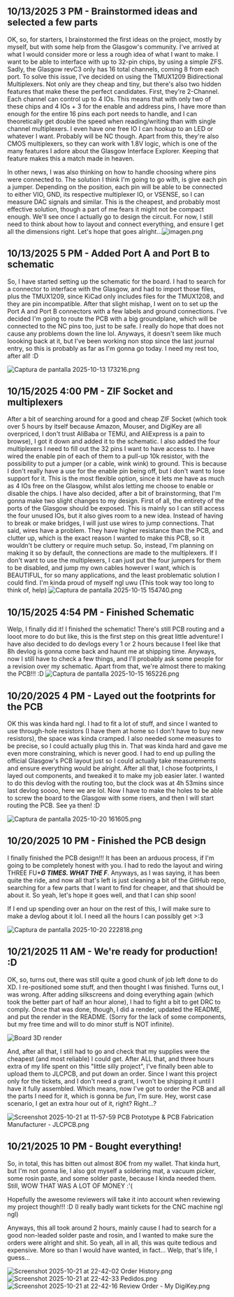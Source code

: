 <!--
  ===================    !!READ THIS NOTICE!!   ====================
  DO NOT edit this file manually. Your changes WILL BE OVERWRITTEN!
  This journal is auto generated and updated by Hack Club Blueprint.
  To edit this file, please edit your journal entries on Blueprint.
  ==================================================================
-->

## 10/13/2025 3 PM - Brainstormed ideas and selected a few parts  

OK, so, for starters, I brainstormed the first ideas on the project, mostly by myself, but with some help from the Glasgow's community. I've arrived at what I would consider more or less a rough idea of what I want to make. I want to be able to interface with up to 32-pin chips, by using a simple ZFS. Sadly, the Glasgow revC3 only has 16 total channels, coming 8 from each port. To solve this issue, I've decided on using the TMUX1209 Bidirectional Multiplexers. Not only are they cheap and tiny, but there's also two hidden features that make these the perfect candidates. First, they're 2-Channel. Each channel can control up to 4 IOs. This means that with only two of these chips and 4 IOs + 3 for the enable and address pins, I have more than enough for the entire 16 pins each port needs to handle, and I can theoretically get double the speed when reading/writing than with single channel multiplexers. I even have one free IO I can hookup to an LED or whatever I want. Probably will be NC though. Apart from this, they're also CMOS multiplexers, so they can work with 1.8V logic, which is one of the many features I adore about the Glasgow Interface Explorer. Keeping that feature makes this a match made in heaven.

In other news, I was also thinking on how to handle choosing where pins were connected to. The solution I think I'm going to go with, is give each pin a jumper. Depending on the position, each pin will be able to be connected to either VIO, GND, its respective multiplexer IO, or VSENSE, so I can measure DAC signals and similar. This is the cheapest, and probably most effective solution, though a part of me fears it might not be compact enough. We'll see once I actually go to design the circuit. For now, I still need to think about how to layout and connect everything, and ensure I get all the dimensions right. Let's hope that goes alright...![imagen.png](https://blueprint.hackclub.com/user-attachments/blobs/proxy/eyJfcmFpbHMiOnsiZGF0YSI6MTk5MCwicHVyIjoiYmxvYl9pZCJ9fQ==--2801182b05fb1d1239370fe12c2ed0f3f6014880/imagen.png)
  

## 10/13/2025 5 PM - Added Port A and Port B to schematic  

So, I have started setting up the schematic for the board. I had to search for a connector to interface with the Glasgow, and had to import those files, plus the TMUX1209, since KiCad only includes files for the TMUX1208, and they are pin incompatible. After that slight mishap, I went on to set up the Port A and Port B connectors with a few labels and ground connections. I've decided I'm going to route the PCB with a big groundplane, which will be connected to the NC pins too, just to be safe. I really do hope that does not cause any problems down the line lol. Anyways, it doesn't seem like much loooking back at it, but I've been working non stop since the last journal entry, so this is probably as far as I'm gonna go today. I need my rest too, after all! :D

![Captura de pantalla 2025-10-13 173216.png](https://blueprint.hackclub.com/user-attachments/blobs/proxy/eyJfcmFpbHMiOnsiZGF0YSI6MjAxMCwicHVyIjoiYmxvYl9pZCJ9fQ==--0f6179fa9a6b26989bcf144f965f02a7c70c8eda/Captura%20de%20pantalla%202025-10-13%20173216.png)
  

## 10/15/2025 4:00 PM - ZIF Socket and multiplexers  

After a bit of searching around for a good and cheap ZIF Socket (which took over 5 hours by itself because Amazon, Mouser, and DigiKey are all overpriced, I don't trust AliBaba or TEMU, and AliExpress is a pain to browse), I got it down and added it to the schematic. I also added the four multiplexers I need to fill out the 32 pins I want to have access to. I have wired the enable pin of each of them to a pull-up 10k resistor, with the possibility to put a jumper (or a cable, wink wink) to ground. This is because I don't really have a use for the enable pin being off, but I don't want to lose support for it. This is the most flexible option, since it lets me have as much as 4 IOs free on the Glasgow, whilst alos letting me choose to enable or disable the chips. I have also decided, after a bit of brainstorming, that I'm gonna make two slight changes to my design. First of all, the entirety of the ports of the Glasgow should be exposed. This is mainly so I can still access the four unused IOs, but it also gives room to a new idea. Instead of having to break or make bridges, I will just use wires to jump connections. That said, wires have a problem. They have higher resistance than the PCB, and clutter up, which is the exact reason I wanted to make this PCB, so it wouldn't be cluttery or require much setup. So, instead, I'm planning on making it so by default, the connections are made to the multiplexers. If I don't want to use the multiplexers, I can just put the four jumpers for them to be disabled, and jump my own cables however I want, which is BEAUTIFUL, for so many applications, and the least problematic solution I could find. I'm kinda proud of myself ngl uwu (This took way too long to think of, help) ![Captura de pantalla 2025-10-15 154740.png](https://blueprint.hackclub.com/user-attachments/blobs/proxy/eyJfcmFpbHMiOnsiZGF0YSI6MjM0OCwicHVyIjoiYmxvYl9pZCJ9fQ==--02ca011d1029c5a7d0433c32012bc0526c9dc16a/Captura%20de%20pantalla%202025-10-15%20154740.png)
  

## 10/15/2025 4:54 PM - Finished Schematic  

Welp, I finally did it! I finished the schematic! There's still PCB routing and a looot more to do but like, this is the first step on this great little adventure! I have also decided to do devlogs every 1 or 2 hours because I feel like that 8h devlog is gonna come back and haunt me at shipping time. Anyways, now I still have to check a few things, and I'll probably ask some people for a revision over my schematic. Apart from that, we're almost there to making the PCB!!! :D
![Captura de pantalla 2025-10-15 165226.png](https://blueprint.hackclub.com/user-attachments/blobs/proxy/eyJfcmFpbHMiOnsiZGF0YSI6MjM0OSwicHVyIjoiYmxvYl9pZCJ9fQ==--e08e51765755684f0675db68136a6db659db1dcf/Captura%20de%20pantalla%202025-10-15%20165226.png)
  

## 10/20/2025 4 PM - Layed out the footprints for the PCB  

OK this was kinda hard ngl. I had to fit a lot of stuff, and since I wanted to use through-hole resistors (I have them at home so I don't have to buy new resistors), the space was kinda cramped. I also needed some measures to be precise, so I could actually plug this in. That was kinda hard and gave me even more constraining, which is never good. I had to end up pulling the official Glasgow's PCB layout just so I could actually take measurements and ensure everything would be alright. After all that, I chose footprints, I layed out components, and tweaked it to make my job easier later. I wanted to do this devlog with the routing too, but the clock was at 4h 53mins since last devlog soooo, here we are lol. Now I have to make the holes to be able to screw the board to the Glasgow with some risers, and then I will start routing the PCB. See ya then! :D

![Captura de pantalla 2025-10-20 161605.png](https://blueprint.hackclub.com/user-attachments/blobs/proxy/eyJfcmFpbHMiOnsiZGF0YSI6MzcyNCwicHVyIjoiYmxvYl9pZCJ9fQ==--68d9bad9a4e02a519aef0d8f7e24a900c14ab60f/Captura%20de%20pantalla%202025-10-20%20161605.png)
  

## 10/20/2025 10 PM - Finished the PCB design  

I finally finished the PCB design!!! It has been an arduous process, if I'm going to be completely honest with you. I had to redo the layout and wiring THREE FU****G TIMES. WHAT THE F***. Anyways, as I was saying, it has been quite the ride, and now all that's left is just cleaning a bit of the GitHub repo, searching for a few parts that I want to find for cheaper, and that should be about it. So yeah, let's hope it goes well, and that I can ship soon!

If I end up spending over an hour on the rest of  this, I will make sure to make a devlog about it lol. I need all the hours I can possibly get >:3

![Captura de pantalla 2025-10-20 222818.png](https://blueprint.hackclub.com/user-attachments/blobs/proxy/eyJfcmFpbHMiOnsiZGF0YSI6MzgyNSwicHVyIjoiYmxvYl9pZCJ9fQ==--ff44df2161cd05d01451212f3731bdbe38f9b309/Captura%20de%20pantalla%202025-10-20%20222818.png)
  

## 10/21/2025 11 AM - We're ready for production! :D  

OK, so, turns out, there was still quite a good chunk of job left done to do XD. I re-positioned some stuff, and then thought I was finished. Turns out, I was wrong. After adding silkscreens and doing everything again (which took the better part of half an hour alone), I had to fight a bit to get DRC to comply. Once that was done, though, I did a render, updated the README, and put the render in the README. (Sorry for the lack of some components, but my free time and will to do minor stuff is NOT infinite).

![Board 3D render](https://blueprint.hackclub.com/user-attachments/blobs/proxy/eyJfcmFpbHMiOnsiZGF0YSI6NDAwMCwicHVyIjoiYmxvYl9pZCJ9fQ==--07cea308ae84a406cb6f8766f403f5408a8156fb/render.jpg)

And, after all that, I still had to go and check that my supplies were the cheapest (and most reliable) I could get. After ALL that, and three hours extra of my life spent on this "little silly project", I've finally been able to upload them to JLCPCB, and put down an order. Since I want this project only for the tickets, and I don't need a grant, I won't be shipping it until I have it fully assembled. Which means, now I've got to order the PCB and all the parts I need for it, which is gonna be *fun*, I'm sure. Hey, worst case scenario, I get an extra hour out of it, right? Right...?

![Screenshot 2025-10-21 at 11-57-59 PCB Prototype & PCB Fabrication Manufacturer - JLCPCB.png](https://blueprint.hackclub.com/user-attachments/blobs/proxy/eyJfcmFpbHMiOnsiZGF0YSI6NDAwMSwicHVyIjoiYmxvYl9pZCJ9fQ==--18546ff46b91506baa37b51db2b730194d43e094/Screenshot%202025-10-21%20at%2011-57-59%20PCB%20Prototype%20%26%20PCB%20Fabrication%20Manufacturer%20-%20JLCPCB.png)
  

## 10/21/2025 10 PM - Bought everything!  

So, in total, this has bitten out almost 80€ from my wallet. That kinda hurt, but I'm not gonna lie, I also got myself a soldering mat, a vacuum picker, some rosin paste, and some solder paste, because I kinda needed them. Still, WOW THAT WAS A LOT OF MONEY :'(

Hopefully the awesome reviewers will take it into account when reviewing my project though!!! :D (I really badly want tickets for the CNC machine ngl ngl)

Anyways, this all took around 2 hours, mainly cause I had to search for a good non-leaded solder paste and rosin, and I wanted to make sure the orders were alright and shit. So yeah, all in all, this was quite tedious and expensive. More so than I would have wanted, in fact... Welp, that's life, I guess...

![Screenshot 2025-10-21 at 22-42-02 Order History.png](https://blueprint.hackclub.com/user-attachments/blobs/proxy/eyJfcmFpbHMiOnsiZGF0YSI6NDE4MSwicHVyIjoiYmxvYl9pZCJ9fQ==--0700269840e1ba7a07ca2e76cc4f3828fc19e32d/Screenshot%202025-10-21%20at%2022-42-02%20Order%20History.png)
![Screenshot 2025-10-21 at 22-42-33 Pedidos.png](https://blueprint.hackclub.com/user-attachments/blobs/proxy/eyJfcmFpbHMiOnsiZGF0YSI6NDE4MiwicHVyIjoiYmxvYl9pZCJ9fQ==--37cd87609e71e96c6fa44c96f81ca410ca0617dc/Screenshot%202025-10-21%20at%2022-42-33%20Pedidos.png)
![Screenshot 2025-10-21 at 22-42-16 Review Order - My DigiKey.png](https://blueprint.hackclub.com/user-attachments/blobs/proxy/eyJfcmFpbHMiOnsiZGF0YSI6NDE4MCwicHVyIjoiYmxvYl9pZCJ9fQ==--1e168838f15f2823cad75dea909a0b4df5253292/Screenshot%202025-10-21%20at%2022-42-16%20Review%20Order%20-%20My%20DigiKey.png)
  

